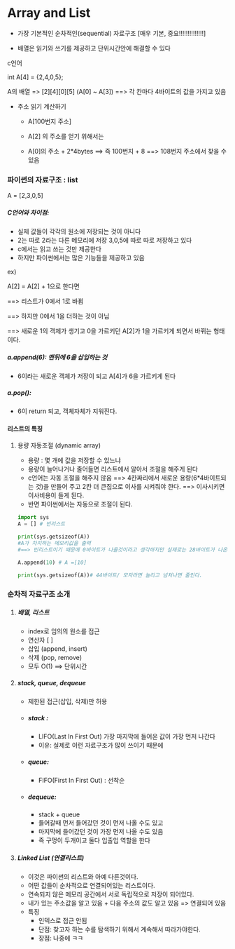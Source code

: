 # Array and List

- 가장 기본적인 순차적인(sequential) 자료구조 [매우 기본, 중요!!!!!!!!!!!!!!]

- 배열은 읽기와 쓰기를 제공하고 단위시간안에 해결할 수 있다

c언어

int A[4] = {2,4,0,5};

A의 배열 => \[2]\[4]\[0]\[5] (A[0] ~ A[3]) ==> 각 칸마다 4바이트의 값을 가지고 있음



- 주소 읽기 계산하기

  - A[100번지 주소] 

  - A[2] 의 주소를 얻기 위해서는

  - A[0]의 주소 + 2*4bytes   ==> 즉 100번지 + 8 ==> 108번지 주소에서 찾을 수 있음



### 파이썬의 자료구조 : list

A = [2,3,0,5]

##### C언어와 차이점: 

- 실제 값들이 각각의 원소에 저장되는 것이 아니다
- 2는 따로 2라는 다른 메모리에 저장 3,0,5에 따로 따로 저장하고 있다
- c에서는 읽고 쓰는 것만 제공한다
- 하지만 파이썬에서는 많은 기능들을 제공하고 있음

ex)

A[2] = A[2] + 1으로 한다면 

==> 리스트가 0에서 1로 바뀜

==> 하지만 0에서 1을 더하는 것이 아님

==> 새로운 1의 객체가 생기고 0을 가르키던 A[2]가 1을 가르키게 되면서 바뀌는 형태이다.



##### a.append(6): 맨뒤에 6을 삽입하는 것

- 6이라는 새로운 객체가 저장이 되고 A[4]가 6을 가르키게 된다

##### a.pop(): 

- 6이 return 되고, 객체자체가 지워진다. 



#### 리스트의 특징 

1. 용량 자동조절 (dynamic array)

   - 용량 : 몇 개에 값을 저장할 수 있느냐
   - 용량이 늘어나거나 줄어들면 리스트에서 알아서 조절을 해주게 된다
   - c언어는 자동 조절을 해주지 않음 ==> 4칸짜리에서 새로운 용량(6*4바이트되는 것)을 만들어 주고 2칸 더 큰집으로 이사를 시켜줘야 한다. ==> 이사시키면 이사비용이 들게 된다.
   - 반면 파이썬에서는 자동으로 조절이 된다. 

   ```python
   import sys
   A = [] # 빈리스트
   
   print(sys.getsizeof(A))
   #A가 차지하는 메모리값을 출력 
   #==> 빈리스트이기 때문에 0바이트가 나올것이라고 생각하지만 실제로는 28바이트가 나온다 
   
   A.append(10) # A =[10]
   
   print(sys.getsizeof(A))# 44바이트/ 모자라면 늘리고 넘처나면 줄인다.
   ```

   

### 순차적 자료구조 소개

1. ##### 배열, 리스트

   - index로 임의의 원소를 접근
   - 연산자 [ ]
   - 삽입 (append, insert)
   - 삭제 (pop, remove)  
   - 모두 O(1)  ==> 단위시간



2. ##### stack, queue, dequeue

   - 제한된 접근(삽입, 삭제)만 허용

   - ##### stack : 

     - LIFO(Last In First Out) 가장 마지막에 들어온 값이 가장 먼저 나간다
     - 이유: 실제로 이런 자료구조가 많이 쓰이기 때문에

   - ##### queue:

     - FIFO(First In First Out) : 선착순

   - ##### dequeue:

     - stack + queue
     - 들어갈때 먼저 들어갔던 것이 먼저 나올 수도 있고
     - 마지막에 들어갔던 것이 가장 먼저 나올 수도 있음
     - 즉 구멍이 두개이고 둘다 입출입 역할을 한다



3. ##### Linked List (연결리스트)

   - 이것은 파이썬의 리스트와 아예 다른것이다.
   - 어떤 값들이 순차적으로 연결되어있는 리스트이다. 
   - 연속되지 않은 메모리 공간에서 서로 독립적으로 저장이 되어있다.
   - 내가 있는 주소값을 알고 있음 + 다음 주소의 값도 알고 있음 => 연결되어 있음
   - 특징
     - 인덱스로 접근 안됨
     - 단점: 찾고자 하는 수를 탐색하기 위해서 계속해서 따라가야한다.
     - 장점: 나중에 ㅋㅋ 











































